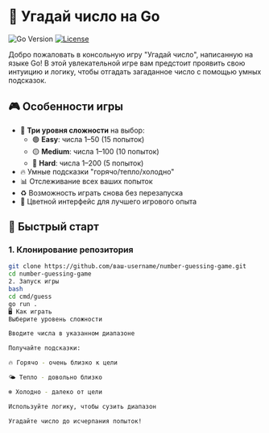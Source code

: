 # 🔢 Угадай число на Go

![Go Version](https://img.shields.io/badge/Go-1.21%2B-blue)
[![License](https://img.shields.io/badge/License-MIT-green)](LICENSE)

Добро пожаловать в консольную игру "Угадай число", написанную на языке Go! В этой увлекательной игре вам предстоит проявить свою интуицию и логику, чтобы отгадать загаданное число с помощью умных подсказок.

## 🎮 Особенности игры

- 🎯 **Три уровня сложности** на выбор:
  - 🟢 **Easy**: числа 1–50 (15 попыток)
  - 🟡 **Medium**: числа 1–100 (10 попыток)
  - 🔴 **Hard**: числа 1–200 (5 попыток)
- 🔥 Умные подсказки "горячо/тепло/холодно"
- 📊 Отслеживание всех ваших попыток
- ♻️ Возможность играть снова без перезапуска
- 🎨 Цветной интерфейс для лучшего игрового опыта

## 🚀 Быстрый старт

### 1. Клонирование репозитория

```bash
git clone https://github.com/ваш-username/number-guessing-game.git
cd number-guessing-game
2. Запуск игры
bash
cd cmd/guess
go run .
🖥️ Как играть
Выберите уровень сложности

Вводите числа в указанном диапазоне

Получайте подсказки:

🔥 Горячо - очень близко к цели

🌤️ Тепло - довольно близко

❄️ Холодно - далеко от цели

Используйте логику, чтобы сузить диапазон

Угадайте число до исчерпания попыток!
